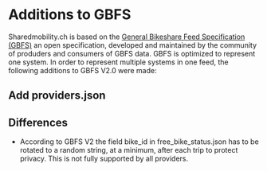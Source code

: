 # Additions to GBFS

Sharedmobility.ch is based on the [General Bikeshare Feed Specification (GBFS)](https://github.com/SFOE/sharedmobility/blob/main/Access%20the%20data.md) an open specification, developed and maintained by the community of produders and consumers of GBFS data.
GBFS is optimized to represent one system. In order to represent multiple systems in one feed, the following additions to GBFS V2.0 were made:

## Add providers.json



## Differences
* According to GBFS V2 the field bike_id in free_bike_status.json has to be rotated to a random string, at a minimum, after each trip to protect privacy. This is not fully supported by all providers.
